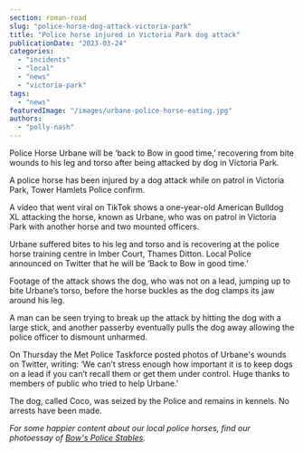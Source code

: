 ```yaml
---
section: roman-road
slug: "police-horse-dog-attack-victoria-park"
title: "Police horse injured in Victoria Park dog attack"
publicationDate: "2023-03-24"
categories: 
  - "incidents"
  - "local"
  - "news"
  - "victoria-park"
tags: 
  - "news"
featuredImage: "/images/urbane-police-horse-eating.jpg"
authors: 
  - "polly-nash"
---
```


Police Horse Urbane will be ‘back to Bow in good time,’ recovering from bite wounds to his leg and torso after being attacked by dog in Victoria Park.

A police horse has been injured by a dog attack while on patrol in Victoria Park, Tower Hamlets Police confirm. 

A video that went viral on TikTok shows a one-year-old American Bulldog XL attacking the horse, known as Urbane, who was on patrol in Victoria Park with another horse and two mounted officers. 

Urbane suffered bites to his leg and torso and is recovering at the police horse training centre in Imber Court, Thames Ditton. Local Police announced on Twitter that he will be ‘Back to Bow in good time.’ 

Footage of the attack shows the dog, who was not on a lead, jumping up to bite Urbane’s torso, before the horse buckles as the dog clamps its jaw around his leg. 

A man can be seen trying to break up the attack by hitting the dog with a large stick, and another passerby eventually pulls the dog away allowing the police officer to dismount unharmed. 

On Thursday the Met Police Taskforce posted photos of Urbane's wounds on Twitter, writing: ‘We can’t stress enough how important it is to keep dogs on a lead if you can’t recall them or get them under control. Huge thanks to members of public who tried to help Urbane.’

The dog, called Coco, was seized by the Police and remains in kennels. No arrests have been made. 

_For_ _some happier content about our local police horses, find our photoessay of [Bow's Police Stables](https://romanroadlondon.com/bow-police-stables/)._


